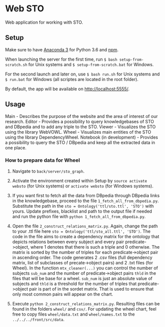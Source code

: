 # Web STO
Web application for working with STO.

## Setup
Make sure to have [Anaconda 3](https://www.continuum.io/downloads) for Python 3.6 and [npm](https://www.npmjs.com/get-npm).

When launching the server for the first time, run `$ bash setup-from-scratch.sh` for Unix systems and `$ setup-from-scratch.bat` for Windows.

For the second launch and later on, use `$ bash run.sh` for Unix systems and `$ run.bat` for Windows (all scriptes are located in the root folder).

By default, the app will be available on [http://localhost:5555/](http://localhost:5555/).

## Usage
Main - Describes the purpose of the website and the area of interest of our research.
Editor - Provides a possibility to query knowledgebases of STO and DBpedia and to add any triple to the STO.
Viewer - Visualizes the STO using the library WebVOWL.
Wheel - Visualizes main entities of the STO using the library DependencyWheel.
Notebook (in development) - Provides a possibility to query the STO / DBpedia and keep all the extracted data in one place.

### How to prepare data for Wheel
1) Navigate to `back/server/sto_graph`.

2) Activate the environment created within Setup by `source activate websto` (for Unix systems) or `activate websto` (for Windows systems).

3) If you want first to fetch all the data from DBpedia through DBpedia links in the knowledgebase, proceed to the file `1_fetch_all_from_dbpedia.py`. Substitute the path in the `sto = Ontology('ttl/sto.ttl', 'STO')` with yours. Update prefixes, blacklist and path to the output file if needed and run the python file with `python 1_fetch_all_from_dbpedia.py`.

4) Open the file `2_construct_relations_matrix.py`. Again, change the path to your .ttl file here `sto = Ontology('ttl/sto_all.ttl', 'STO')`. The code in the file aims to create a dependency matrix for the ontology that depicts relations between every subject and every pair predicate->object, where 1 denotes that there is such a triple and 0 otherwise. The matrix is sorted by the number of triples for each predicate->object pair in ascending order.
The code generates 2 .csv files (full dependency matrix, list of subclasses of precate->object pairs) and 2 .txt files (for Wheel).
In the function `mtx_cleaner(...)` you can control the number of subjects `sub_num` and the number of predicate->object pairs `thld` in the files that will be base for a wheel. `sub_num` is just an absolute value of subjects and `thld` is a threshold for the number of triples that predicate->object pair is part of in the sordet matrix. That is used to ensure that only most common pairs will appear on the chart.

5) Execute `python 2_construct_relations_matrix.py`. Resulting files can be found in the folders `wheel/` and `csv/`. For updating the wheel chart, feel free to copy files `wheel/data.txt` and `wheel/names.txt` to the `../../../front/src/data`.
